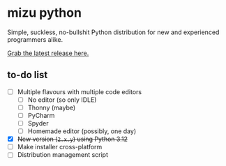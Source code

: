 # **mi**zu **py**thon
 
Simple, suckless, no-bullshit Python distribution for new and experienced programmers alike.

[Grab the latest release here.](https://github.com/Rexxt/mipy/releases/latest)

## to-do list

- [ ] Multiple flavours with multiple code editors
  - [ ] No editor (so only IDLE)
  - [ ] Thonny (maybe)
  - [ ] PyCharm
  - [ ] Spyder
  - [ ] Homemade editor (possibly, one day)
- [x] ~~New version (`2.x.y`) using Python 3.12~~
- [ ] Make installer cross-platform
- [ ] Distribution management script
